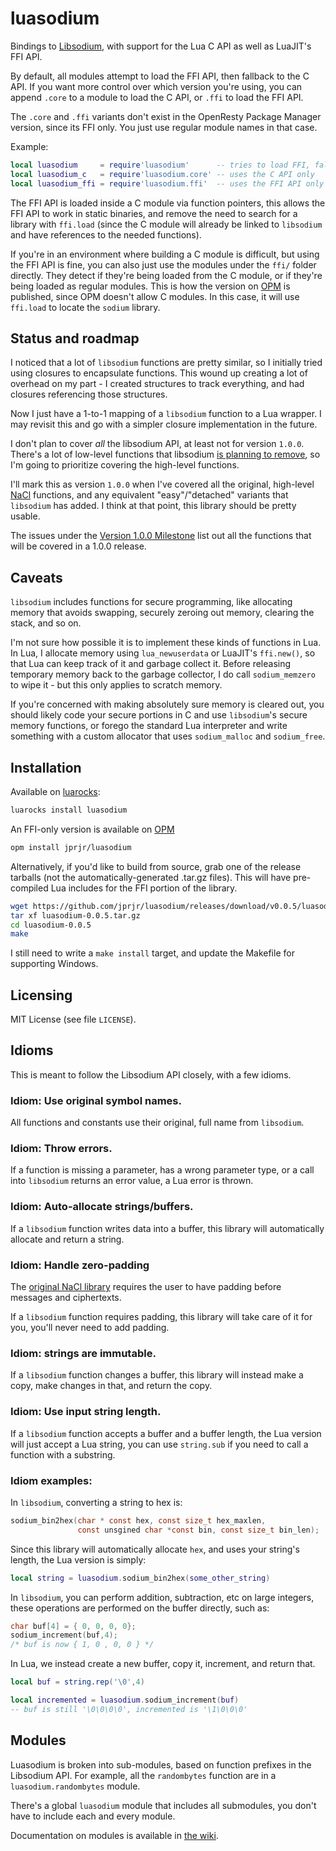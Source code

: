 # luasodium

Bindings to [Libsodium](https://libsodium.gitbook.io/doc/), with support
for the Lua C API as well as LuaJIT's FFI API.

By default, all modules attempt to load the FFI API, then fallback
to the C API. If you want more control over which version you're using,
you can append `.core` to a module to load the C API, or `.ffi` to
load the FFI API.

The `.core` and `.ffi` variants don't exist in the OpenResty
Package Manager version, since its FFI only. You just use
regular module names in that case.

Example:

```lua
local luasodium     = require'luasodium'      -- tries to load FFI, fallback to C API
local luasodium_c   = require'luasodium.core' -- uses the C API only
local luasodium_ffi = require'luasodium.ffi'  -- uses the FFI API only
```

The FFI API is loaded inside a C module via function pointers,
this allows the FFI API to work in static binaries, and remove the need
to search for a library with `ffi.load` (since the C module will already
be linked to `libsodium` and have references to the needed functions).

If you're in an environment where building a C module is difficult,
but using the FFI API is fine, you can also just use the modules under
the `ffi/` folder directly. They detect if they're being loaded
from the C module, or if they're being loaded as regular modules.
This is how the version on [OPM](https://opm.openresty.org/package/jprjr/luasodium/)
is published, since OPM doesn't allow C modules. In this case,
it will use `ffi.load` to locate the `sodium` library.

## Status and roadmap

I noticed that a lot of `libsodium` functions are pretty similar, so
I initially tried using closures to encapsulate functions. This wound
up creating a lot of overhead on my part - I created structures
to track everything, and had closures referencing those structures.

Now I just have a 1-to-1 mapping of a `libsodium` function
to a Lua wrapper. I may revisit this and go with a simpler
closure implementation in the future.

I don't plan to cover *all* the libsodium API, at least not for
version `1.0.0`. There's a lot of low-level functions that
libsodium [is planning to remove](https://github.com/jedisct1/libsodium/issues/1017),
so I'm going to prioritize covering the high-level functions.

I'll mark this as version `1.0.0` when I've covered all the original,
high-level [NaCl](https://nacl.cr.yp.to/index.html) functions, and
any equivalent "easy"/"detached" variants that `libsodium` has added.
I think at that point, this library should be pretty usable.

The issues under the [Version 1.0.0 Milestone](https://github.com/jprjr/luasodium/milestone/1)
list out all the functions that will be covered in a 1.0.0 release.

## Caveats

`libsodium` includes functions for secure programming, like allocating
memory that avoids swapping, securely zeroing out memory, clearing
the stack, and so on.

I'm not sure how possible it is to implement these kinds of functions
in Lua. In Lua, I allocate memory using `lua_newuserdata` or LuaJIT's
`ffi.new()`, so that Lua can keep track of it and garbage collect it.
Before releasing temporary memory back to the garbage collector, I do
call `sodium_memzero` to wipe it - but this only applies to scratch
memory.

If you're concerned with making absolutely sure memory is cleared
out, you should likely code your secure portions in C and use
`libsodium`'s secure memory functions, or forego the standard
Lua interpreter and write something with a custom allocator
that uses `sodium_malloc` and `sodium_free`.

## Installation

Available on [luarocks](https://luarocks.org/modules/jprjr/luasodium):

```bash
luarocks install luasodium
```

An FFI-only version is available on [OPM](https://opm.openresty.org/package/jprjr/luasodium/)

```bash
opm install jprjr/luasodium
```

Alternatively, if you'd like to build from source, grab
one of the release tarballs (not the automatically-generated .tar.gz files).
This will have pre-compiled Lua includes for the FFI portion of the library.

```bash
wget https://github.com/jprjr/luasodium/releases/download/v0.0.5/luasodium-0.0.5.tar.gz
tar xf luasodium-0.0.5.tar.gz
cd luasodium-0.0.5
make
```

I still need to write a `make install` target, and
update the Makefile for supporting Windows.

## Licensing

MIT License (see file `LICENSE`).

## Idioms

This is meant to follow the Libsodium API closely, with a few idioms.

### Idiom: Use original symbol names.

All functions and constants use their original, full name from `libsodium`.

### Idiom: Throw errors.

If a function is missing a parameter, has a wrong parameter type,
or a call into `libsodium` returns an error value, a Lua error
is thrown.

### Idiom: Auto-allocate strings/buffers.

If a `libsodium` function writes data into a buffer,
this library will automatically allocate and return
a string.

### Idiom: Handle zero-padding

The [original NaCl library](https://nacl.cr.yp.to/) requires the
user to have padding before messages and ciphertexts.

If a `libsodium` function requires padding, this library
will take care of it for you, you'll never need to add padding.


### Idiom: strings are immutable.

If a `libsodium` function changes a buffer, this
library will instead make a copy, make changes
in that, and return the copy.

### Idiom: Use input string length.

If a `libsodium` function accepts a buffer and a buffer
length, the Lua version will just accept a Lua string, you
can use `string.sub` if you need to call a function with
a substring.


### Idiom examples:

In `libsodium`, converting a string to hex is:

```c
sodium_bin2hex(char * const hex, const size_t hex_maxlen,
               const unsgined char *const bin, const size_t bin_len);
```

Since this library will automatically allocate `hex`, and
uses your string's length, the Lua version is simply:

```lua
local string = luasodium.sodium_bin2hex(some_other_string)
```

In `libsodium`, you can perform addition, subtraction, etc
on large integers, these operations are performed on the
buffer directly, such as:

```c
char buf[4] = { 0, 0, 0, 0};
sodium_increment(buf,4);
/* buf is now { 1, 0 , 0, 0 } */
```

In Lua, we instead create a new buffer, copy it, increment,
and return that.

```lua
local buf = string.rep('\0',4)

local incremented = luasodium.sodium_increment(buf)
-- buf is still '\0\0\0\0', incremented is '\1\0\0\0'
```

## Modules

Luasodium is broken into sub-modules, based on function prefixes in
the Libsodium API. For example, all the `randombytes` function are
in a `luasodium.randombytes` module.

There's a global `luasodium` module that includes all submodules,
you don't have to include each and every module.

Documentation on modules is available in [the wiki](https://github.com/jprjr/luasodium/wiki/Modules).
